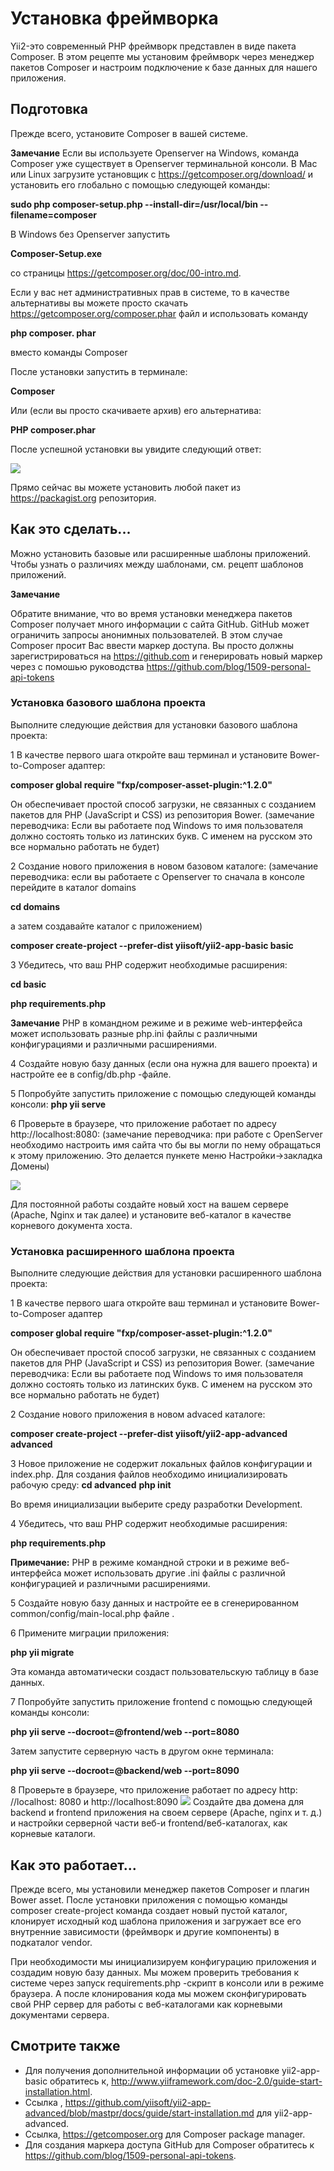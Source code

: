 Установка фреймворка
===
Yii2-это современный PHP фреймворк представлен в виде пакета Composer. В этом рецепте мы установим фреймворк через менеджер пакетов Composer и настроим подключение к базе данных для нашего приложения.

Подготовка
---
Прежде всего, установите Composer в вашей системе.

**Замечание**
Если вы используете Openserver на Windows, команда Composer уже существует в Openserver терминальной консоли.
В Mac или Linux загрузите установщик с <https://getcomposer.org/download/> и установить его глобально с помощью следующей команды:

**sudo php composer-setup.php --install-dir=/usr/local/bin --filename=composer**

В Windows без Openserver запустить 

**Composer-Setup.exe** 

cо страницы <https://getcomposer.org/doc/00-intro.md>.

Если у вас нет административных прав в системе, то в качестве альтернативы вы можете просто скачать <https://getcomposer.org/composer.phar>  файл и использовать команду
 
**php composer. phar** 

вместо команды Composer

После установки запустить в терминале:
 
**Composer** 

Или (если вы просто скачиваете архив) его альтернатива:
 
**PHP composer.phar**

После успешной установки вы увидите следующий ответ:

![](img/038_1.jpg)

Прямо сейчас вы можете установить любой пакет из https://packagist.org репозитория.

Как это сделать...
---
Можно установить базовые или расширенные шаблоны приложений. Чтобы узнать о различиях между шаблонами, см. рецепт шаблонов приложений.

**Замечание**

Обратите внимание, что во время установки менеджера пакетов Composer получает много информации с сайта GitHub. GitHub может ограничить запросы анонимных пользователей. В этом случае Composer просит Вас ввести маркер доступа. Вы просто должны  зарегистрироваться на <https://github.com> и генерировать новый маркер через с помошью руководства <https://github.com/blog/1509-personal-api-tokens>

### Установка базового шаблона проекта

Выполните следующие действия для установки базового шаблона проекта:

1  В качестве первого шага откройте ваш терминал и установите Bower-to-Composer  адаптер:
 
**composer global require "fxp/composer-asset-plugin:^1.2.0"**

Он обеспечивает простой способ загрузки, не связанных с созданием пакетов для PHP (JavaScript и CSS) из репозитория Bower.
(замечание переводчика: Если вы работаете под Windows то имя пользователя должно состоять только из латинских букв. С именем на русском это все нормально работать не будет)

2  Создание нового приложения в новом базовом каталоге:
(замечание переводчика: если вы работаете с Openserver то сначала в консоле перейдите в каталог domains 

**cd domains**

а затем создавайте каталог с приложением)

**composer create-project --prefer-dist yiisoft/yii2-app-basic basic**

3  Убедитесь, что ваш PHP содержит необходимые расширения:
 
**cd basic**

**php requirements.php**

**Замечание**
PHP в командном режиме и в режиме web-интерфейса может использовать разные php.ini файлы с различными конфигурациями и различными расширениями.

4  Создайте новую базу данных (если она нужна для вашего проекта) и настройте ее в config/db.php -файле.

5  Попробуйте запустить приложение с помощью следующей команды консоли:
**php yii serve**

6  Проверьте в браузере, что приложение работает по адресу http://localhost:8080:
(замечание переводчика: при работе с OpenServer необходимо настроить имя сайта что бы вы могли по нему обращаться к этому приложению. Это делается пункете меню Настройки->закладка Домены)

![](img/040_1.jpg)

Для постоянной работы создайте новый хост на вашем сервере (Apache, Nginx и так далее) и установите веб-каталог в качестве корневого документа хоста.

### Установка расширенного шаблона проекта

Выполните следующие действия для установки расширенного шаблона проекта:

1  В качестве первого шага откройте ваш терминал и установите Bower-to-Composer  адаптер 

**composer global require "fxp/composer-asset-plugin:^1.2.0"**

Он обеспечивает простой способ загрузки, не связанных с созданием пакетов для PHP (JavaScript и CSS) из репозитория Bower.
(замечание переводчика: Если вы работаете под Windows то имя пользователя должно состоять только из латинских букв. С именем на русском это все нормально работать не будет)

2  Создание нового приложения в новом advaced каталоге:

**composer create-project --prefer-dist yiisoft/yii2-app-advanced advanced**

3  Новое приложение не содержит локальных файлов конфигурации и index.php. Для создания файлов необходимо инициализировать рабочую среду:
**cd advanced** 
**php init**

Во время инициализации выберите среду разработки Development.

4  Убедитесь, что ваш PHP содержит необходимые расширения:

**php requirements.php**  

**Примечание:** 
PHP в режиме командной строки и в режиме веб-интерфейса может использовать другие .ini файлы с различной конфигурацией и различными расширениями.

5  Создайте новую базу данных и настройте ее в сгенерированном common/config/main-local.php файле .

6  Примените миграции приложения:

**php yii migrate**

Эта команда автоматически создаст пользовательскую таблицу в базе данных.

7  Попробуйте запустить приложение frontend с помощью следующей команды консоли:

**php yii serve --docroot=@frontend/web --port=8080**

Затем запустите серверную часть в другом окне терминала:
 
**php yii serve --docroot=@backend/web --port=8090**

8  Проверьте в браузере, что приложение работает по адресу  http: //localhost: 8080 и  http://localhost:8090 
![](img/041_1.jpg)
Создайте два домена  для backend и frontend приложения на своем сервере (Apache, nginx и т. д.) и настройки серверной части веб-и frontend/веб-каталогах, как корневые каталоги.

Как это работает...
----
Прежде всего, мы установили менеджер пакетов Composer и плагин Bower asset.
После установки приложения с помощью команды composer create-project команда создает новый пустой каталог, клонирует исходный код шаблона приложения и загружает все его внутренние зависимости (фреймворк и другие компоненты) в подкаталог vendor.

При необходимости мы инициализируем конфигурацию приложения и создадим новую базу данных.
Мы можем проверить требования к системе через запуск requirements.php -скрипт в консоли или в режиме браузера.
А после клонирования кода мы можем сконфигурировать свой PHP сервер для работы с веб-каталогами как корневыми документами сервера.

Смотрите также
---
* Для получения дополнительной информации об установке yii2-app-basic обратитесь к, <http://www.yiiframework.com/doc-2.0/guide-start-installation.html>.
* Ссылка , <https://github.com/yiisoft/yii2-app-advanced/blob/mastpr/docs/guide/start-installation.md>  для  yii2-app-advanced.
* Ссылка, <https://getcomposer.org> для Composer package manager.
* Для создания маркера доступа GitHub для Composer обратитесь к  <https://github.com/blog/1509-personal-api-tokens>.


